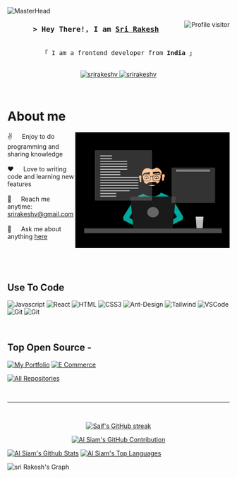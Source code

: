 ![MasterHead](https://user-images.githubusercontent.com/115386517/225841791-e6eb2fcf-6de1-45ec-a5e8-0c321f0af245.gif)

<!--<h2 align="center"
  Welcome to Sri Rakesh World!
  <img src="https://media.giphy.com/media/hvRJCLFzcasrR4ia7z/giphy.gif" width="28">
</h2>-->


<!--
<p align="center">
  <a href="https://github.com/srirakeshv"><img src="https://readme-typing-svg.herokuapp.com/?lines=Self%20Taught%20Programmer;Front%20End%20Developer;1.5%2B%20years%20of%20coding%20experience;Always%20learning%20new%20things&center=true&width=380&height=45"></a>
</p>

 -->

<a href="https://komarev.com/ghpvc/?username=srirakeshv">
  <img align="right" src="https://komarev.com/ghpvc/?username=srirakeshv&label=Visitors&color=0e75b6&style=flat" alt="Profile visitor" />
</a>



<!-- Intro  -->
<h3 align="center">
        <samp>&gt; Hey There!, I am
                <b><a target="_blank" href="https://srirakeshv.github.io/My-Portfolio/">Sri Rakesh</a></b>
        </samp>
</h3>


<p align="center"> 
  <samp>
    <br>
    「 I am a frontend developer from <b>India</b> 」
    <br>
    <br>
  </samp>
</p>

<p align="center">
 <a href="https://srirakeshv.github.io/My-Portfolio/" target="blank">
  <img src="https://img.shields.io/badge/Website-DC143C?style=for-the-badge&logo=medium&logoColor=white" alt="srirakeshv" />
 </a>
 <a href="https://www.linkedin.com/in/sri-rakesh-v" target="_blank">
  <img src="https://img.shields.io/badge/LinkedIn-0077B5?style=for-the-badge&logo=linkedin&logoColor=white" alt="srirakeshv"/>
 </a>
 <!-- <a href="https://dev.to/srirakeshv" target="_blank">
  <img src="https://img.shields.io/badge/dev.to-0A0A0A?style=for-the-badge&logo=dev.to&logoColor=white" alt="srirakeshv" />
 </a> -->
 <!--<a href="https://twitter.com/_srirakeshv" target="_blank">
  <img src="https://img.shields.io/badge/Twitter-1DA1F2?style=for-the-badge&logo=twitter&logoColor=white" />
 </a>-->
 <!--<a href="https://instagram.com/_srirakeshv" target="_blank">
  <img src="https://img.shields.io/badge/Instagram-fe4164?style=for-the-badge&logo=instagram&logoColor=white" alt="srirakeshv" />
 </a> -->
  <!--<a href="https://facebook.com/srirakeshv.dev" target="_blank">
  <img src="https://img.shields.io/badge/Facebook-20BEFF?&style=for-the-badge&logo=facebook&logoColor=white" alt="srirakeshv"  />
  </a> -->
</p>
<br />

<!-- About Section -->
 # About me
 
<p>
 <img align="right" width="350" src="/assets/Frontend.gif" alt="Coding gif" />
  
 ✌️ &emsp; Enjoy to do programming and sharing knowledge <br/><br/>
 ❤️ &emsp; Love to writing code and learning new features<br/><br/>
 📧 &emsp; Reach me anytime: srirakeshv@gmail.com<br/><br/>
 💬 &emsp; Ask me about anything [here](https://srirakeshv.github.io/My-Portfolio/)

</p>

<br/>
<br/>
<br/>

## Use To Code

![Javascript](https://img.shields.io/badge/Javascript-F0DB4F?style=for-the-badge&labelColor=black&logo=javascript&logoColor=F0DB4F)
![React](https://img.shields.io/badge/-React-61DBFB?style=for-the-badge&labelColor=black&logo=react&logoColor=61DBFB)
![HTML](https://img.shields.io/badge/HTML5-E34F26?style=for-the-badge&logo=html5&logoColor=white)
![CSS3](https://img.shields.io/badge/CSS3-1572B6?style=for-the-badge&logo=css3&logoColor=white)
![Ant-Design](https://img.shields.io/badge/AntDesign-0170FE?style=for-the-badge&logo=antdesign&logoColor=white)
![Tailwind](https://img.shields.io/badge/Tailwind_CSS-092749?style=for-the-badge&logo=tailwindcss&logoColor=06B6D4&labelColor=000000)
![VSCode](https://img.shields.io/badge/Visual_Studio-0078d7?style=for-the-badge&logo=visual%20studio&logoColor=white)
![Git](https://img.shields.io/badge/Git-F05032?style=for-the-badge&logo=git&logoColor=white)
![Git](https://img.shields.io/badge/Netlify-05BDBA?style=for-the-badge&logo=netlify&logoColor=white&labelColor=black)

<br/>

## Top Open Source -
[![My Portfolio](https://github-readme-stats.vercel.app/api/pin/?username=srirakeshv&repo=My-Portfolio&border_color=7F3FBF&bg_color=0D1117&title_color=C9D1D9&text_color=8B949E&icon_color=7F3FBF)](https://github.com/srirakeshv/My-Portfolio)
[![E Commerce](https://github-readme-stats.vercel.app/api/pin/?username=srirakeshv&repo=ecommerce&border_color=7F3FBF&bg_color=0D1117&title_color=C9D1D9&text_color=8B949E&icon_color=7F3FBF)](https://github.com/srirakeshv/ecommerce)

<p align="left">
  <a href="https://github.com/srirakeshv?tab=repositories" target="_blank"><img alt="All Repositories" title="All Repositories" src="https://img.shields.io/badge/-All%20Repos-2962FF?style=for-the-badge&logo=koding&logoColor=white"/></a>
</p>

<br/>
<hr/>
<br/>

<p align="center">
  <a href="https://github.com/srirakeshv">
    <img src="https://github-readme-streak-stats.herokuapp.com/?user=srirakeshv&theme=radical&border=7F3FBF&background=0D1117" alt="Saif's GitHub streak"/>
  </a>
</p>

<p align="center">
  <a href="https://github.com/srirakeshv">
    <img src="https://github-profile-summary-cards.vercel.app/api/cards/profile-details?username=srirakeshv&theme=radical" alt="Al Siam's GitHub Contribution"/>
  </a>
</p>

<a> 
    <a href="https://github.com/srirakeshv"><img alt="Al Siam's Github Stats" src="https://denvercoder1-github-readme-stats.vercel.app/api?username=srirakeshv&show_icons=true&count_private=true&theme=react&border_color=7F3FBF&bg_color=0D1117&title_color=F85D7F&icon_color=F8D866" height="192px" width="49.5%"/></a>
  <a href="https://github.com/srirakeshv"><img alt="Al Siam's Top Languages" src="https://denvercoder1-github-readme-stats.vercel.app/api/top-langs/?username=srirakeshv&langs_count=8&layout=compact&theme=react&border_color=7F3FBF&bg_color=0D1117&title_color=F85D7F&icon_color=F8D866" height="192px" width="49.5%"/></a>
  <br/>
</a>


![sri Rakesh's Graph](https://github-readme-activity-graph.vercel.app/graph?username=srirakeshv&custom_title=Sri%20Rakesh's%20GitHub%20Activity%20Graph&bg_color=0D1117&color=7F3FBF&line=7F3FBF&point=7F3FBF&area_color=FFFFFF&title_color=FFFFFF&area=true)
